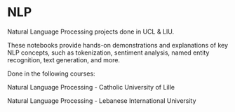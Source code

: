 # NLP
Natural Language Processing projects done in UCL &amp; LIU.

These notebooks provide hands-on demonstrations and explanations of key NLP concepts, such as tokenization, sentiment analysis, named entity recognition, text generation, and more.

Done in the following courses:

Natural Language Processing - Catholic University of Lille

Natural Language Processing - Lebanese International University
